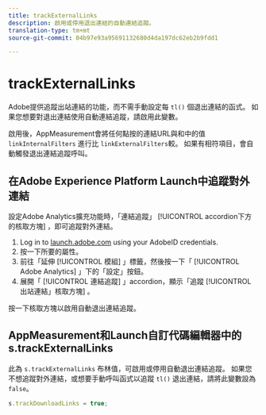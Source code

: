```yaml
---
title: trackExternalLinks
description: 啟用或停用退出連結的自動連結追蹤。
translation-type: tm+mt
source-git-commit: 04b97e93a95691132680d4da197dc62eb2b9fdd1

---
```



# trackExternalLinks

Adobe提供追蹤出站連結的功能，而不需手動設定每 `tl()` 個退出連結的函式。 如果您想要對退出連結使用自動連結追蹤，請啟用此變數。

啟用後，AppMeasurement會將任何點按的連結URL與和中的值 `linkInternalFilters` 進行比 `linkExternalFilters`較。 如果有相符項目，會自動觸發退出連結追蹤呼叫。

## 在Adobe Experience Platform Launch中追蹤對外連結

設定Adobe Analytics擴充功能時，「連結追蹤」 [!UICONTROL accordion下方的核取方塊] ，即可追蹤對外連結。

1. Log in to [launch.adobe.com](https://launch.adobe.com) using your AdobeID credentials.
2. 按一下所要的屬性。
3. 前往「延伸 [!UICONTROL 模組] 」標籤，然後按一下「 [!UICONTROL Adobe Analytics] 」下的「設定」按鈕。
4. 展開「 [!UICONTROL 連結追蹤] 」accordion，顯示「追蹤 [!UICONTROL 出站連結」核取方塊] 。

按一下核取方塊以啟用自動退出連結追蹤。

## AppMeasurement和Launch自訂代碼編輯器中的s.trackExternalLinks

此為 `s.trackExternalLinks` 布林值，可啟用或停用自動退出連結追蹤。 如果您不想追蹤對外連結，或想要手動呼叫函式以追蹤 `tl()` 退出連結，請將此變數設為 `false`。

```js
s.trackDownloadLinks = true;
```
